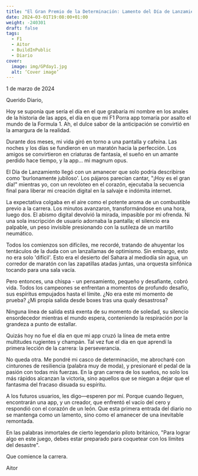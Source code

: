 ```yaml
---
title: "El Gran Premio de la Determinación: Lamento del Día de Lanzamiento"
date: 2024–03-01T19:08:00+01:00
weight: -240301
draft: false
tags:
  - F1
  - Aitor
  - BuildInPublic
  - Diario
cover:
  image: img/GPday1.jpg
  alt: ‘Cover image’
---
```


1 de marzo de 2024

Querido Diario,

Hoy se suponía que sería el día en el que grabaría mi nombre en los anales de la historia de las apps, el día en que mi F1 Porra app tomaría por asalto el mundo de la Formula 1. Ah, el dulce sabor de la anticipación se convirtió en la amargura de la realidad.

Durante dos meses, mi vida giró en torno a una pantalla y cafeína. Las noches y los días se fundieron en un maratón hacia la perfección. Los amigos se convirtieron en criaturas de fantasía, el sueño en un amante perdido hace tiempo, y la app... mi magnum opus.

El Día de Lanzamiento llegó con un amanecer que solo podría describirse como 'burlonamente jubiloso'. Los pájaros parecían cantar, "¡Hoy es el gran día!" mientras yo, con un revoloteo en el corazón, ejecutaba la secuencia final para liberar mi creación digital en la salvaje e indómita internet.

La expectativa colgaba en el aire como el potente aroma de un combustible previo a la carrera. Los minutos avanzaron, transformándose en una hora, luego dos. El abismo digital devolvió la mirada, impasible por mi ofrenda. Ni una sola inscripción de usuario adornaba la pantalla; el silencio era palpable, un peso invisible presionando con la sutileza de un martillo neumático.

Todos los comienzos son difíciles, me recordé, tratando de ahuyentar los tentáculos de la duda con un lanzallamas de optimismo. Sin embargo, esto no era solo 'difícil'. Esto era el desierto del Sahara al mediodía sin agua, un corredor de maratón con las zapatillas atadas juntas, una orquesta sinfónica tocando para una sala vacía.

Pero entonces, una chispa - un pensamiento, pequeño y desafiante, cobró vida. Todos los campeones se enfrentan a momentos de profundo desafío, sus espíritus empujados hasta el límite. ¿No era este mi momento de prueba? ¿Mi propia salida desde boxes tras una qualy desastrosa?

Ninguna línea de salida está exenta de su momento de soledad, su silencio ensordecedor mientras el mundo espera, conteniendo la respiración por la grandeza a punto de estallar. 

Quizás hoy no fue el día en que mi app cruzó la línea de meta entre multitudes rugientes y champán. Tal vez fue el día en que aprendí la primera lección de la carrera: la perseverancia.

No queda otra. Me pondré mi casco de determinación, me abrocharé con cinturones de resiliencia (palabra muy de moda), y presionaré el pedal de la pasión con todas mis fuerzas. En la gran carrera de los sueños, no solo los más rápidos alcanzan la victoria, sino aquellos que se niegan a dejar que el fantasma del fracaso disuada su espíritu.

A los futuros usuarios, les digo—esperen por mí. Porque cuando lleguen, encontrarán una app, y un creador, que enfrentó el vacío del cero y respondió con el corazón de un león. Que esta primera entrada del diario no se mantenga como un lamento, sino como el amanecer de una inevitable remontada.

En las palabras inmortales de cierto legendario piloto británico, "Para lograr algo en este juego, debes estar preparado para coquetear con los límites del desastre".

Que comience la carrera.

Aitor

